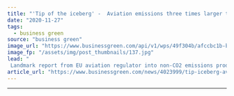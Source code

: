 ```yaml
---
title: "'Tip of the iceberg' -  Aviation emissions three times larger than current estimates, scientists warn"
date: "2020-11-27"
tags: 
  - business green
source: "business green"
image_url: "https://www.businessgreen.com/api/v1/wps/49f304b/afccbc1b-b83c-4d5b-8271-d2b1a1b890e1/6/united-airlines-plane-185x114.jpg"
image_fp: "/assets/img/post_thumbnails/137.jpg"
lead: "
 Landmark report from EU aviation regulator into non-CO2 emissions produced by jet engines sets out new financial, fuel, and air traffic measures that would target the full gamut of aviation emissions ..."
article_url: "https://www.businessgreen.com/news/4023999/tip-iceberg-aviation-emissions-times-larger-current-estimates-scientists-warn"
---
```


---
